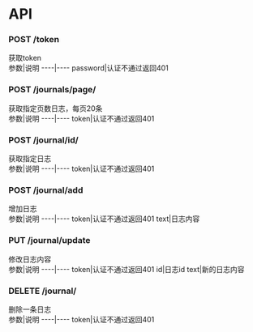# API  

### POST /token  
获取token  
参数|说明
----|----
password|认证不通过返回401

### POST /journals/page/<int>
获取指定页数日志，每页20条  
参数|说明
----|----
token|认证不通过返回401

### POST /journal/id/<int>
获取指定日志  
参数|说明
----|----
token|认证不通过返回401

### POST /journal/add
增加日志  
参数|说明
----|----
token|认证不通过返回401
text|日志内容

### PUT /journal/update
修改日志内容  
参数|说明
----|----
token|认证不通过返回401
id|日志id
text|新的日志内容

### DELETE /journal/<id>
删除一条日志  
参数|说明
----|----
token|认证不通过返回401
